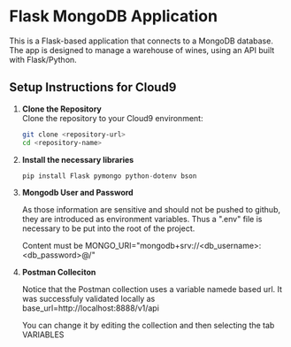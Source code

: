 # Flask MongoDB Application

This is a Flask-based application that connects to a MongoDB database. The app is designed to manage a warehouse of wines, using an API built with Flask/Python.

## Setup Instructions for Cloud9

1. **Clone the Repository**  
   Clone the repository to your Cloud9 environment:

   ```bash
   git clone <repository-url>
   cd <repository-name>

2. **Install the necessary libraries**

    ```python
    pip install Flask pymongo python-dotenv bson

3. **Mongodb User and Password**

    As those information are sensitive and should not be pushed to github, they are introduced as environment variables. Thus a ".env" file is necessary to be put into the root of the project.

    Content must be
    MONGO_URI="mongodb+srv://<db_username>:<db_password>@<url>/"

4. **Postman Colleciton**

    Notice that the Postman collection uses a variable namede based url. It was successfuly validated locally as base_url=http://localhost:8888/v1/api

    You can change it by editing the collection and then selecting the tab VARIABLES
